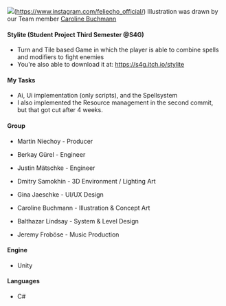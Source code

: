 ![](\Assets\Art\UI\Stylite_Main_Menu_Illustration_final.png)(https://www.instagram.com/feliecho_official/)
Illustration was drawn by our Team member [Caroline Buchmann](https://www.artstation.com/feliecho_official)

#### Stylite (Student Project Third Semester @S4G)
- Turn and Tile based Game in which the player is able to combine spells and modifiers to fight enemies
- You're also able to download it at: https://s4g.itch.io/stylite

#### My Tasks
- Ai, Ui implementation (only scripts), and the Spellsystem
- I also implemented the Resource management in the second commit, but that got cut after 4 weeks.

#### Group
- Martin Niechoy - Producer

- Berkay Gürel - Engineer

- Justin Mätschke - Engineer

- Dmitry Samokhin - 3D Environment / Lighting Art

- Gina Jaeschke - UI/UX Design

- Caroline Buchmann - Illustration & Concept Art

- Balthazar Lindsay - System & Level Design

- Jeremy Froböse - Music Production

#### Engine
- Unity

#### Languages
- C#